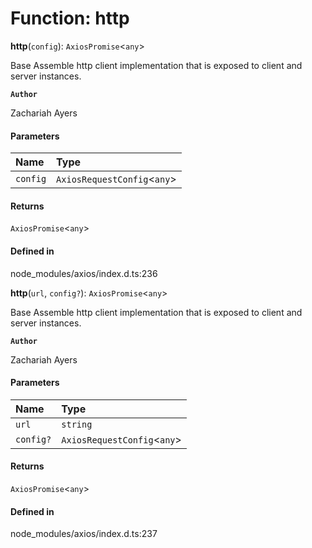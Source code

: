# Function: http

**http**(`config`): `AxiosPromise`<`any`\>

Base Assemble http client implementation that is exposed to client and server instances.

**`Author`**

Zachariah Ayers

#### Parameters

| Name | Type |
| :------ | :------ |
| `config` | `AxiosRequestConfig`<`any`\> |

#### Returns

`AxiosPromise`<`any`\>

#### Defined in

node_modules/axios/index.d.ts:236

**http**(`url`, `config?`): `AxiosPromise`<`any`\>

Base Assemble http client implementation that is exposed to client and server instances.

**`Author`**

Zachariah Ayers

#### Parameters

| Name | Type |
| :------ | :------ |
| `url` | `string` |
| `config?` | `AxiosRequestConfig`<`any`\> |

#### Returns

`AxiosPromise`<`any`\>

#### Defined in

node_modules/axios/index.d.ts:237
